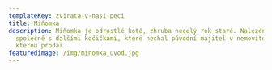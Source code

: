 ```yaml
---
templateKey: zvirata-v-nasi-peci
title: Miňomka
description: Miňomka je odrostlé kotě, zhruba necelý rok staré. Nalezena
  společně s dalšími kočičkami, které nechal původní majitel v nemovitosti,
  kterou prodal.
featuredimage: /img/minomka_uvod.jpg
---
```


